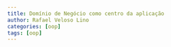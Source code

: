 ```yaml
---
title: Domínio de Negócio como centro da aplicação
author: Rafael Veloso Lino
categories: [oop]
tags: [oop]
---
```


